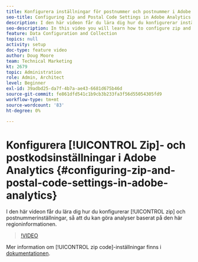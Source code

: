 ```yaml
---
title: Konfigurera inställningar för postnummer och postnummer i Adobe Analytics
seo-title: Configuring Zip and Postal Code Settings in Adobe Analytics
description: I den här videon får du lära dig hur du konfigurerar inställningar för postnummer så att du kan göra analyser baserat på den här regionens data.
seo-description: In this video you will learn how to configure zip and postal code settings, so that you can do analysis based on this region data.
feature: Data Configuration and Collection
topics: null
activity: setup
doc-type: feature video
author: Doug Moore
team: Technical Marketing
kt: 2679
topic: Administration
role: Admin, Architect
level: Beginner
exl-id: 39adbd25-da7f-4b7a-ae43-6681d675b46d
source-git-commit: fe861dfd541c1b9cb3b233fa3f56d55054305fd9
workflow-type: tm+mt
source-wordcount: '83'
ht-degree: 0%

---
```


# Konfigurera [!UICONTROL Zip]- och postkodsinställningar i Adobe Analytics {#configuring-zip-and-postal-code-settings-in-adobe-analytics}

I den här videon får du lära dig hur du konfigurerar [!UICONTROL zip] och postnummerinställningar, så att du kan göra analyser baserat på den här regioninformationen.

>[!VIDEO](https://video.tv.adobe.com/v/27051/?quality=12)

Mer information om [!UICONTROL zip code]-inställningar finns i [dokumentationen](https://experienceleague.adobe.com/docs/analytics/components/dimensions/zip-code.html?lang=en).
